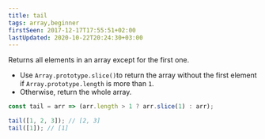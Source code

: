 ```yaml
---
title: tail
tags: array,beginner
firstSeen: 2017-12-17T17:55:51+02:00
lastUpdated: 2020-10-22T20:24:30+03:00
---
```


Returns all elements in an array except for the first one.

- Use `Array.prototype.slice()`to return the array without the first element if `Array.prototype.length` is more than `1`.
- Otherwise, return the whole array.

```js
const tail = arr => (arr.length > 1 ? arr.slice(1) : arr);
```

```js
tail([1, 2, 3]); // [2, 3]
tail([1]); // [1]
```
